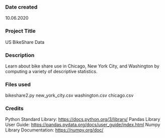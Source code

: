 ### Date created
10.06.2020

### Project Title
US BikeShare Data

### Description
Learn about bike share use in Chicago, New York City, and Washington by computing a variety of descriptive statistics.

### Files used
bikeshare2.py
new_york_city.csv
washington.csv
chicago.csv

### Credits
Python Standard Library: https://docs.python.org/3/library/
Pandas Library User Guide: https://pandas.pydata.org/docs/user_guide/index.html
Numpy Library Documentation: https://numpy.org/doc/
